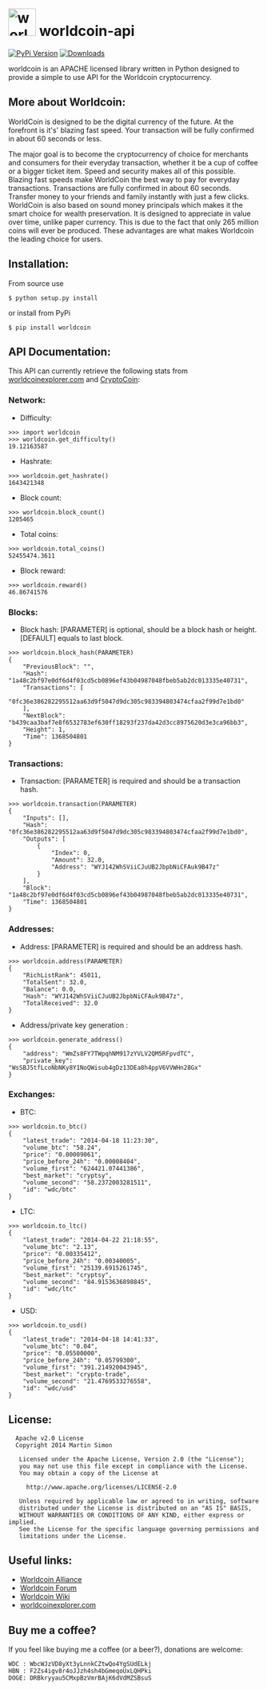 <h1><img src="https://raw.github.com/c0ding/worldcoin-api/master/doc/worldcoin.png" height=55 alt="worldcoin" title="worldcoin"> worldcoin-api</h1>

[![PyPi Version](http://img.shields.io/pypi/v/worldcoin.svg)](https://pypi.python.org/pypi/worldcoin/)   [![Downloads](http://img.shields.io/pypi/dm/worldcoin.svg)](https://pypi.python.org/pypi/worldcoin/)

worldcoin is an APACHE licensed library written in Python designed to provide a simple to use API for the Worldcoin cryptocurrency.

## More about Worldcoin:

WorldCoin is designed to be the digital currency of the future. At the forefront is it's' blazing fast speed. Your transaction will be fully confirmed in about 60 seconds or less.

The major goal is to become the cryptocurrency of choice for merchants and consumers for their everyday transaction, whether it be a cup of coffee or a bigger ticket item. Speed and security makes all of this possible. Blazing fast speeds make WorldCoin the best way to pay for everyday transactions. Transactions are fully confirmed in about 60 seconds. Transfer money to your friends and family instantly with just a few clicks. WorldCoin is also based on sound money principals which makes it the smart choice for wealth preservation. It is designed to appreciate in value over time, unlike paper currency. This is due to the fact that only 265 million coins will ever be produced. These advantages are what makes Worldcoin the leading choice for users.

## Installation:

From source use

    $ python setup.py install

or install from PyPi

    $ pip install worldcoin

## API Documentation:

This API can currently retrieve the following stats from [worldcoinexplorer.com](http://www.worldcoinexplorer.com/) and [CryptoCoin](http://www.cryptocoincharts.info):

### Network:

  - Difficulty:

```
>>> import worldcoin
>>> worldcoin.get_difficulty()
19.12163587
```

  - Hashrate:

```
>>> worldcoin.get_hashrate()
1643421348
```

  - Block count:

```
>>> worldcoin.block_count()
1205465
```

  - Total coins:

```
>>> worldcoin.total_coins()
52455474.3611
```

  - Block reward:

```
>>> worldcoin.reward()
46.86741576
```

### Blocks:

  - Block hash:
    [PARAMETER] is optional, should be a block hash or height.
    [DEFAULT] equals to last block.

```
>>> worldcoin.block_hash(PARAMETER)
{
    "PreviousBlock": "", 
    "Hash": "1a48c2bf97e0df6d4f03cd5cb0896ef43b04987048fbeb5ab2dc013335e40731", 
    "Transactions": [
        "0fc36e386282295512aa63d9f5047d9dc305c983394803474cfaa2f99d7e1bd0"
    ], 
    "NextBlock": "b439caa3baf7e8f6532783ef630ff18293f237da42d3cc8975620d3e3ca96bb3", 
    "Height": 1, 
    "Time": 1368504801
}
```

### Transactions:

  - Transaction:
    [PARAMETER] is required and should be a transaction hash.

```
>>> worldcoin.transaction(PARAMETER)
{
    "Inputs": [], 
    "Hash": "0fc36e386282295512aa63d9f5047d9dc305c983394803474cfaa2f99d7e1bd0", 
    "Outputs": [
        {
            "Index": 0, 
            "Amount": 32.0, 
            "Address": "WYJ142WhSViiCJuUB2JbpbNiCFAuk9B47z"
        }
    ], 
    "Block": "1a48c2bf97e0df6d4f03cd5cb0896ef43b04987048fbeb5ab2dc013335e40731", 
    "Time": 1368504801
}
```

### Addresses:

  - Address:
    [PARAMETER] is required and should be an address hash.

```
>>> worldcoin.address(PARAMETER)
{
    "RichListRank": 45011, 
    "TotalSent": 32.0, 
    "Balance": 0.0, 
    "Hash": "WYJ142WhSViiCJuUB2JbpbNiCFAuk9B47z", 
    "TotalReceived": 32.0
}
```

  - Address/private key generation :

```
>>> worldcoin.generate_address()
{
    "address": "WmZs8FY7TWpqhNM917zYVLV2QM5RFpvdTC", 
    "private_key": "WsSBJ5tfLcoNbNKy8Y1NoQWisub4gDz13DEa8h4ppV6VVWHn28Gx" 
}
```

### Exchanges:

  - BTC:

```
>>> worldcoin.to_btc()
{
    "latest_trade": "2014-04-18 11:23:30", 
    "volume_btc": "58.24", 
    "price": "0.00009061", 
    "price_before_24h": "0.00008404", 
    "volume_first": "624421.07441386", 
    "best_market": "cryptsy", 
    "volume_second": "58.2372003281511", 
    "id": "wdc/btc"
}
```

  - LTC:

```
>>> worldcoin.to_ltc()
{
    "latest_trade": "2014-04-22 21:18:55", 
    "volume_btc": "2.13", 
    "price": "0.00335412", 
    "price_before_24h": "0.00340005", 
    "volume_first": "25139.6915261745", 
    "best_market": "cryptsy", 
    "volume_second": "84.9153636898845", 
    "id": "wdc/ltc"
}
```

  - USD:

```
>>> worldcoin.to_usd()
{
    "latest_trade": "2014-04-18 14:41:33", 
    "volume_btc": "0.04", 
    "price": "0.05500000", 
    "price_before_24h": "0.05799300", 
    "volume_first": "391.214920043945", 
    "best_market": "crypto-trade", 
    "volume_second": "21.4769533276558", 
    "id": "wdc/usd"
}
```

## License:

```
  Apache v2.0 License
  Copyright 2014 Martin Simon

   Licensed under the Apache License, Version 2.0 (the "License");
   you may not use this file except in compliance with the License.
   You may obtain a copy of the License at

     http://www.apache.org/licenses/LICENSE-2.0

   Unless required by applicable law or agreed to in writing, software
   distributed under the License is distributed on an "AS IS" BASIS,
   WITHOUT WARRANTIES OR CONDITIONS OF ANY KIND, either express or implied.
   See the License for the specific language governing permissions and
   limitations under the License.

```

## Useful links:

* [Worldcoin Alliance](http://www.worldcoinalliance.net/)
* [Worldcoin Forum](http://worldcoinforum.org/)
* [Worldcoin Wiki](http://www.wdcwiki.org/wiki/Main_Page)
* [worldcoinexplorer.com](http://www.worldcoinexplorer.com/)

## Buy me a coffee?

If you feel like buying me a coffee (or a beer?), donations are welcome:

```
WDC : WbcWJzVD8yXt3yLnnkCZtwQo4YgSUdELkj
HBN : F2Zs4igv8r4oJJzh4sh4bGmeqoUxLQHPki
DOGE: DRBkryyau5CMxpBzVmrBAjK6dVdMZSBsuS
```

